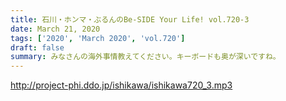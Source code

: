 ```yaml
---
title: 石川・ホンマ・ぶるんのBe-SIDE Your Life! vol.720-3
date: March 21, 2020
tags: ['2020', 'March 2020', 'vol.720']
draft: false
summary: みなさんの海外事情教えてください。キーボードも奥が深いですね。
---
```


http://project-phi.ddo.jp/ishikawa/ishikawa720_3.mp3